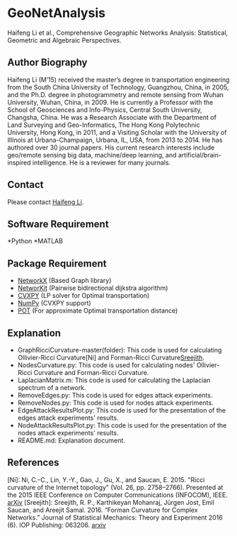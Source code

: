 # GeoNetAnalysis
Haifeng Li et al., Comprehensive Geographic Networks Analysis: Statistical, Geometric and Algebraic Perspectives.

## Author Biography
Haifeng Li (M’15) received the master’s degree in transportation engineering from the South China University of Technology, Guangzhou, China, in 2005, and the Ph.D. degree in photogrammetry and remote sensing from Wuhan University, Wuhan, China, in 2009. He is currently a Professor with the School of Geosciences and Info-Physics, Central South University, Changsha, China. He was a Research Associate with the Department of Land Surveying and Geo-Informatics, The Hong Kong Polytechnic University, Hong Kong, in 2011, and a Visiting Scholar with the University of Illinois at Urbana-Champaign, Urbana, IL, USA, from 2013 to 2014. He has authored over 30 journal papers. His current research interests include geo/remote sensing big data, machine/deep learning, and artificial/brain-inspired intelligence. He is a reviewer for many journals.

## Contact
Please contact [Haifeng Li](http://faculty.csu.edu.cn/lihaifeng/zh_CN/index.htm).

## Software Requirement
*Python
*MATLAB

## Package Requirement
* [NetworkX](https://github.com/networkx/networkx) (Based Graph library)
* [NetworKit](https://github.com/kit-parco/networkit) (Pairwise bidirectional dijkstra algorithm)
* [CVXPY](https://github.com/cvxgrp/cvxpy) (LP solver for Optimal transportation)
* [NumPy](https://github.com/numpy/numpy) (CVXPY support)
* [POT](https://github.com/rflamary/POT) (For approximate Optimal transportation distance)

## Explanation
* GraphRicciCurvature-master(folder): This code is used for calculating Ollivier-Ricci Curvature[Ni] and Forman-Ricci Curvature[Sreejith](https://github.com/saibalmars/GraphRicciCurvature).
* NodesCurvature.py: This code is used for calculating nodes' Ollivier-Ricci Curvature and Forman-Ricci Curvature.
* LaplacianMatrix.m: This code is used for calculating the Laplacian spectrum of a network.
* RemoveEdges.py: This code is used for edges attack experiments.
* RemoveNodes.py: This code is used for nodes attack experiments.
* EdgeAttackResultsPlot.py: This code is used for the presentation of the edges attack experiments' results.
* NodeAttackResultsPlot.py: This code is used for the presentation of the nodes attack experiments' results.
* README.md: Explanation document.

## References
[Ni]: Ni, C.-C., Lin, Y.-Y., Gao, J., Gu, X., and Saucan, E. 2015. "Ricci curvature of the Internet topology" (Vol. 26, pp. 2758–2766). Presented at the 2015 IEEE Conference on Computer Communications (INFOCOM), IEEE. [arXiv](https://arxiv.org/abs/1501.04138)
[Sreejith]: Sreejith, R. P., Karthikeyan Mohanraj, Jürgen Jost, Emil Saucan, and Areejit Samal. 2016. “Forman Curvature for Complex Networks.” Journal of Statistical Mechanics: Theory and Experiment 2016 (6). IOP Publishing: 063206. [arxiv](https://arxiv.org/abs/1603.00386)

